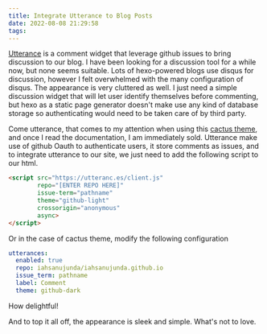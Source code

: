 ```yaml
---
title: Integrate Utterance to Blog Posts
date: 2022-08-08 21:29:58
tags:
---
```


[Utterance](https://utteranc.es/) is a comment widget that leverage github issues to bring discussion to our blog. I have been looking for a discussion tool for a while now, but none seems suitable. Lots of hexo-powered blogs use disqus for discussion, however I felt overwhelmed with the many configuration of disqus. The appearance is very cluttered as well. I just need a simple discussion widget that will let user identify themselves before commenting, but hexo as a static page generator doesn't make use any kind of database storage so authenticating would need to be taken care of by third party.

Come utterance, that comes to my attention when using this [cactus theme](https://github.com/probberechts/hexo-theme-cactus), and once I read the documentation, I am immediately sold. Utterance make use of github Oauth to authenticate users, it store comments as issues, and to integrate utterance to our site, we just need to add the following script to our html.

```html
<script src="https://utteranc.es/client.js"
        repo="[ENTER REPO HERE]"
        issue-term="pathname"
        theme="github-light"
        crossorigin="anonymous"
        async>
</script>
```

Or in the case of cactus theme, modify the following configuration

```yaml
utterances:
  enabled: true
  repo: iahsanujunda/iahsanujunda.github.io
  issue_term: pathname
  label: Comment
  theme: github-dark
```

How delightful!

And to top it all off, the appearance is sleek and simple. What's not to love.
